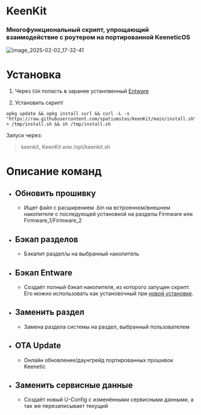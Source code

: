 # KeenKit
### Многофункциональный скрипт, упрощающий взаимодействие с роутером на портированной KeeneticOS

![image_2025-02-02_17-32-41](https://github.com/user-attachments/assets/315deac4-6144-48fc-b8d3-b1107b4b1ba6)

# Установка
1. Через `SSH` попасть в заранее устанлвенный [Entware](https://keen-prt.github.io/wiki/helpful/entware)

2. Установить скрипт
```
opkg update && opkg install curl && curl -L -s "https://raw.githubusercontent.com/spatiumstas/KeenKit/main/install.sh" > /tmp/install.sh && sh /tmp/install.sh
```
Запуск через:
>keenkit, KeenKit или /opt/keenkit.sh

#  Описание команд
- ## **Обновить прошивку**
    - Ищет файл с расширением .bin на встроенном/внешнем накопителе с последующей установкой на разделы Firmware или Firmware_1/Firmware_2
- ## **Бэкап разделов**
    - Бэкапит раздел/ы на выбранный накопитель
- ## **Бэкап Entware**
    - Создаёт полный бэкап накопителя, из которого запущен скрипт. Его можно использовать как установочный при [новой установке](https://keen-prt.github.io/wiki/helpful/entware).
- ## **Заменить раздел**
    - Замена раздела системы на раздел, выбранный пользователем
- ## **OTA Update**
    - Онлайн обновление/даунгрейд портированных прошивок Keenetic
- ## **Заменить сервисные данные**
    - Создаёт новый U-Config с изменёнными сервисными данными, а так же перезаписывает текущий
